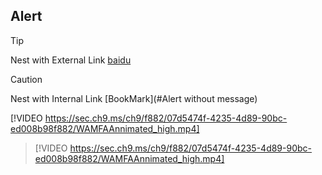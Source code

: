 ## Alert

>[!TIP] 
> Nest with External Link  [baidu](http://www.baidu.com/)

> [!CAUTION] 
> Nest with Internal Link [BookMark](#Alert without message)  

[!VIDEO https://sec.ch9.ms/ch9/f882/07d5474f-4235-4d89-90bc-ed008b98f882/WAMFAAnnimated_high.mp4] 

> [!VIDEO https://sec.ch9.ms/ch9/f882/07d5474f-4235-4d89-90bc-ed008b98f882/WAMFAAnnimated_high.mp4] 

